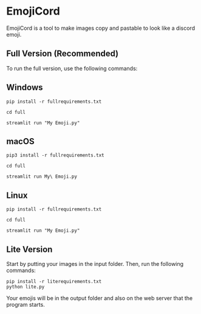 # EmojiCord
EmojiCord is a tool to make images copy and pastable to look like a discord emoji.

## Full Version (Recommended)
To run the full version, use the following commands:
## Windows
```
pip install -r fullrequirements.txt

cd full  

streamlit run "My Emoji.py"
```
## macOS
```
pip3 install -r fullrequirements.txt

cd full

streamlit run My\ Emoji.py 
```
## Linux
```
pip install -r fullrequirements.txt

cd full

streamlit run "My Emoji.py"
``` 

## Lite Version
Start by putting your images in the input folder. Then, run the following commands:
```
pip install -r literequirements.txt
python lite.py
```
Your emojis will be in the output folder and also on the web server that the program starts.
